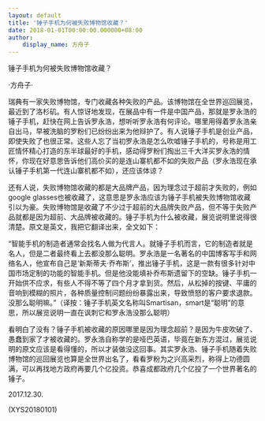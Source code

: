```yaml
---
layout: default
title: '锤子手机为何被失败博物馆收藏？'
date: 2018-01-01T00:00:00.000000+08:00
author:
    display_name: 方舟子
---
```


锤子手机为何被失败博物馆收藏？

·方舟子·

瑞典有一家失败博物馆，专门收藏各种失败的产品。该博物馆在全世界巡回展览，最近到了洛杉矶。有人惊讶地发现，在展品中有一件是中国产品，那就是罗永浩的锤子手机，赶快在网上告诉罗永浩，想听听罗永浩有何评论。哪里用得着罗永浩亲自出马，早被洗脑的罗粉们已纷纷出来为他辩护了。有人说锤子手机是创业产品，即使失败了也很正常。这些人忘了当初罗永浩是怎么吹嘘锤子手机的，号称是用工匠情怀精心打造的东半球最好的手机，感动得罗粉们掏出三千大洋买罗永浩的情怀，你现在好意思告诉他们高价买的是连山寨机都不如的失败产品（罗永浩现在承认锤子手机第一代连山寨机都不如），还应该体谅？

还有人说，失败博物馆收藏的都是大品牌产品，因为理念过于超前才失败的，例如google glasses也被收藏了，这意思是罗永浩应该为锤子手机被失败博物馆收藏引以为豪。失败博物馆是收藏了不少过于超前的大品牌失败产品，但不等于失败产品就都是因为超前、大品牌被收藏的。锤子手机为什么被收藏，展览说明里说得很清楚。原文是英文，我把它翻译出来，全文如下：

“智能手机的制造者通常会找名人做为代言人。就锤子手机而言，它的制造者就是名人，但是二者最终看上去都没那么聪明。罗永浩是一名著名的中国博客写手和网络名人，他宣布自己是‘新斯蒂夫·乔布斯’，推出锤子手机，这是一款有很多针对中国市场定制的功能的智能手机。但是他没能填补乔布斯遗留下的空缺。锤子手机一开始供不应求，有些人不得不等了四个月才拿到货。然后，从松掉的按键、平庸的音响到模糊的照片，各种质量控制问题纷纷暴露出来，导致愤怒的客户要求退款。没那么聪明嘛。”（译按：锤子手机英文名称叫Smartisan，smart是“聪明”的意思，所以展览说明一直在讽刺它和罗永浩没那么聪明）

看明白了没有？锤子手机被收藏的原因哪里是因为理念超前？是因为牛皮吹破了、愚蠢到家了才被收藏的。罗永浩自称学的是哑巴英语，毕竟在新东方混过，展览说明的原文应该是看得懂的，所以才装做没这回事。其实罗永浩、锤子手机随着失败博物馆的巡回展览也算是全世界出名了，看看罗粉为之兴高采烈，称得上功德圆满，可以再找地方政府再要几个亿投资。恭喜成都政府几个亿投了一个世界著名的锤子。

2017.12.30.

(XYS20180101)

